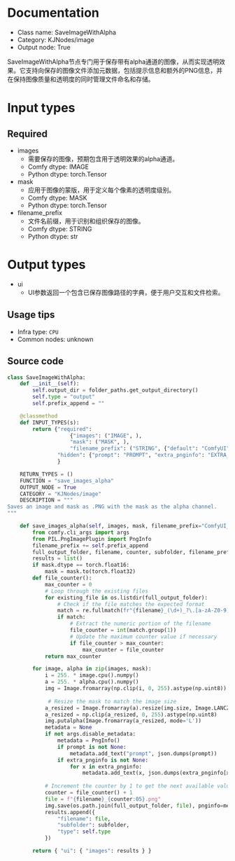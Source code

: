 
# Documentation
- Class name: SaveImageWithAlpha
- Category: KJNodes/image
- Output node: True

SaveImageWithAlpha节点专门用于保存带有alpha通道的图像，从而实现透明效果。它支持向保存的图像文件添加元数据，包括提示信息和额外的PNG信息，并在保持图像质量和透明度的同时管理文件命名和存储。

# Input types
## Required
- images
    - 需要保存的图像，预期包含用于透明效果的alpha通道。
    - Comfy dtype: IMAGE
    - Python dtype: torch.Tensor
- mask
    - 应用于图像的蒙版，用于定义每个像素的透明度级别。
    - Comfy dtype: MASK
    - Python dtype: torch.Tensor
- filename_prefix
    - 文件名前缀，用于识别和组织保存的图像。
    - Comfy dtype: STRING
    - Python dtype: str

# Output types
- ui
    - UI参数返回一个包含已保存图像路径的字典，便于用户交互和文件检索。


## Usage tips
- Infra type: `CPU`
- Common nodes: unknown


## Source code
```python
class SaveImageWithAlpha:
    def __init__(self):
        self.output_dir = folder_paths.get_output_directory()
        self.type = "output"
        self.prefix_append = ""

    @classmethod
    def INPUT_TYPES(s):
        return {"required": 
                    {"images": ("IMAGE", ),
                    "mask": ("MASK", ),
                    "filename_prefix": ("STRING", {"default": "ComfyUI"})},
                "hidden": {"prompt": "PROMPT", "extra_pnginfo": "EXTRA_PNGINFO"},
                }

    RETURN_TYPES = ()
    FUNCTION = "save_images_alpha"
    OUTPUT_NODE = True
    CATEGORY = "KJNodes/image"
    DESCRIPTION = """
Saves an image and mask as .PNG with the mask as the alpha channel. 
"""

    def save_images_alpha(self, images, mask, filename_prefix="ComfyUI_image_with_alpha", prompt=None, extra_pnginfo=None):
        from comfy.cli_args import args
        from PIL.PngImagePlugin import PngInfo
        filename_prefix += self.prefix_append
        full_output_folder, filename, counter, subfolder, filename_prefix = folder_paths.get_save_image_path(filename_prefix, self.output_dir, images[0].shape[1], images[0].shape[0])
        results = list()
        if mask.dtype == torch.float16:
            mask = mask.to(torch.float32)
        def file_counter():
            max_counter = 0
            # Loop through the existing files
            for existing_file in os.listdir(full_output_folder):
                # Check if the file matches the expected format
                match = re.fullmatch(fr"{filename}_(\d+)_?\.[a-zA-Z0-9]+", existing_file)
                if match:
                    # Extract the numeric portion of the filename
                    file_counter = int(match.group(1))
                    # Update the maximum counter value if necessary
                    if file_counter > max_counter:
                        max_counter = file_counter
            return max_counter

        for image, alpha in zip(images, mask):
            i = 255. * image.cpu().numpy()
            a = 255. * alpha.cpu().numpy()
            img = Image.fromarray(np.clip(i, 0, 255).astype(np.uint8))
            
             # Resize the mask to match the image size
            a_resized = Image.fromarray(a).resize(img.size, Image.LANCZOS)
            a_resized = np.clip(a_resized, 0, 255).astype(np.uint8)
            img.putalpha(Image.fromarray(a_resized, mode='L'))
            metadata = None
            if not args.disable_metadata:
                metadata = PngInfo()
                if prompt is not None:
                    metadata.add_text("prompt", json.dumps(prompt))
                if extra_pnginfo is not None:
                    for x in extra_pnginfo:
                        metadata.add_text(x, json.dumps(extra_pnginfo[x]))
           
            # Increment the counter by 1 to get the next available value
            counter = file_counter() + 1
            file = f"{filename}_{counter:05}.png"
            img.save(os.path.join(full_output_folder, file), pnginfo=metadata, compress_level=4)
            results.append({
                "filename": file,
                "subfolder": subfolder,
                "type": self.type
            })

        return { "ui": { "images": results } }

```

